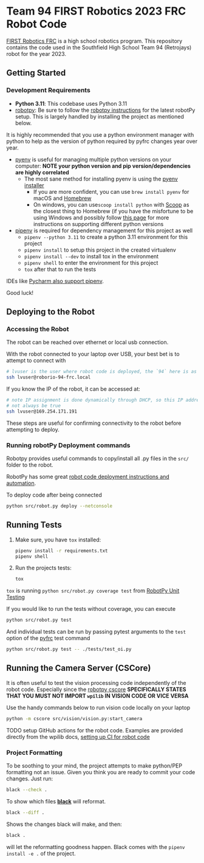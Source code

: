 # Team 94 FIRST Robotics 2023 FRC Robot Code

[FIRST Robotics FRC] is a high school robotics program. This repository contains the code used in the
Southfield High School Team 94 (Retrojays) robot for the year 2023.

## Getting Started

### Development Requirements

* **Python 3.11**: This codebase uses Python 3.11
* [robotpy]: Be sure to follow the [robotpy instructions] for the latest robotPy setup. This is largely handled by
  installing the project as mentioned below.

It is highly recommended that you use a python environment manager with python to help as the version of python required
by pyfrc changes year over year.

* [pyenv] is useful for managing multiple python versions on your computer: **NOTE your python version and pip
  version/dependencies are highly correlated**
    * The most sane method for installing pyenv is using the [pyenv installer]
        * If you are more confident, you can use `brew install pyenv` for macOS and [Homebrew]
        * On windows, you can use`scoop install python` with [Scoop] as the closest thing to Homebrew
          (if you have the misfortune to be using Windows and possibly follow [this page] for more instructions on
          supporting different python versions
* [pipenv] is required for dependency management for this project as well
    * `pipenv --python 3.11` to create a python 3.11 environment for this project
    * `pipenv install` to setup this project in the created virtualenv
    * `pipenv install --dev` to install tox in the environment
    * `pipenv shell` to enter the environment for this project
    * `tox` after that to run the tests

IDEs like [Pycharm also support pipenv].

Good luck!

## Deploying to the Robot

### Accessing the Robot

The robot can be reached over ethernet or local usb connection.

With the robot connected to your laptop over USB, your best bet is to attempt to connect with

```bash
# lvuser is the user where robot code is deployed, the `94` here is as programmed when flashing the roborio
ssh lvuser@roborio-94-frc.local
```

If you know the IP of the robot, it can be accessed at:

```bash
# note IP assignment is done dynamically through DHCP, so this IP address may
# not always be true
ssh lvuser@169.254.171.191
```

These steps are useful for confirming connectivity to the robot before attempting to deploy.

### Running robotPy Deployment commands

Robotpy provides useful commands to copy/install all .py files in the `src/` folder to the robot.

RobotPy has some great [robot code deployment instructions and automation].

To deploy code after being connected 
```bash
python src/robot.py deploy --netconsole
```

## Running Tests

1. Make sure, you have `tox` installed:

    ```bash
    pipenv install -r requirements.txt
    pipenv shell
    ```

2. Run the projects tests:

   ```bash
   tox
   ```

`tox` is running `python src/robot.py coverage test` from [RobotPy Unit Testing]

If you would like to run the tests without coverage, you can execute

```bash
python src/robot.py test
```

And individual tests can be run by passing pytest arguments to the `test` option of the [pyfrc] test command

```bash
python src/robot.py test -- ./tests/test_oi.py
```

## Running the Camera Server (CSCore)

It is often useful to test the vision processing code independently of the robot code. Especially since the
[robotpy cscore] **SPECIFICALLY STATES THAT YOU MUST NOT IMPORT `wpilib` IN VISION CODE OR VICE VERSA**

Use the handy commands below to run vision code locally on your laptop

```bash
python -m cscore src/vision/vision.py:start_camera
```

TODO setup GitHub actions for the robot code. Examples are provided directly from the wpilib docs,
[setting up CI for robot code]

### Project Formatting

To be soothing to your mind, the project attempts to make python/PEP formatting not an issue. Given you
think you are ready to commit your code changes. Just run:

```bash
black --check .
```

To show which files **[black]** will reformat.

```bash
black --diff .
```

Shows the changes black will make, and then:

```bash
black .
```

will let the reformatting goodness happen. Black comes with the `pipenv install -e .` of the project.


[black]: https://github.com/ambv/black

[FIRST Robotics FRC]: http://www.usfirst.org/

[Homebrew]: https://brew.sh/

[pipenv]: https://github.com/pypa/pipenv

[pyenv]: https://github.com/pyenv/pyenv

[pyenv installer]: https://github.com/pyenv/pyenv-installer

[Pycharm also support pipenv]: https://www.jetbrains.com/help/pycharm/pipenv.html

[pyfrc]: https://github.com/robotpy/pyfrc

[pyfrc instructions]: http://pyfrc.readthedocs.org/en/latest/

[robot code deployment instructions and automation]: https://robotpy.readthedocs.io/en/stable/guide/deploy.html

[robotpy]: https://robotpy.readthedocs.io/en/stable/index.html

[robotpy cscore]: https://robotpy.readthedocs.io/en/stable/vision/roborio.html#image-processing

[robotpy instructions]: https://robotpy.readthedocs.io/en/stable/getting_started.html

[RobotPy Unit Testing]: https://robotpy.readthedocs.io/en/stable/guide/testing.html

[Scoop]: https://scoop.sh/

[setting up CI for robot code]: https://docs.wpilib.org/en/stable/docs/software/advanced-gradlerio/robot-code-ci.html

[this page]: https://github.com/lukesampson/scoop/wiki/Switching-Ruby-and-Python-Versions









